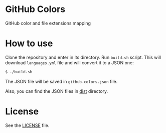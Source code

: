 GitHub Colors
=============
GitHub color and file extensions mapping

# How to use

Clone the repository and enter in its directory. Run `build.sh` script. This will download `languages.yml` file and will convert it to a JSON one:

```sh
$ ./build.sh
```

The JSON file will be saved in `github-colors.json` file.

Also, you can find the JSON files in [dist](./dist) directory.

# License
See the [LICENSE](./LICENSE) file.
